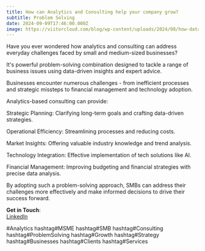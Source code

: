 ```yaml
---
title: How can Analytics and Consulting help your company grow?
subtitle: Problem Solving
date: 2024-09-09T17:46:00.000Z
image: https://viitorcloud.com/blog/wp-content/uploads/2024/08/how-data-analytics-consulting-can-help-small-businesses-grow.jpg
---
```

Have you ever wondered how analytics and consulting can address everyday challenges faced by small and medium-sized businesses? 

It's powerful problem-solving combination designed to tackle a range of business issues using data-driven insights and expert advice.

Businesses encounter numerous challenges - from inefficient processes and strategic missteps to financial management and technology adoption. 

Analytics-based consulting can provide:

 Strategic Planning: Clarifying long-term goals and crafting data-driven strategies.

 Operational Efficiency: Streamlining processes and reducing costs.

 Market Insights: Offering valuable industry knowledge and trend analysis.

 Technology Integration: Effective implementation of tech solutions like AI.

 Financial Management: Improving budgeting and financial strategies with precise data analysis.

By adopting such a problem-solving approach, SMBs can address their challenges more effectively and make informed decisions to drive their success forward.

**Get in Touch**:  
[LinkedIn](https://www.linkedin.com/company/anubhutianalytics/)  

\#Analytics hashtag#MSME hashtag#SMB hashtag#Consulting hashtag#ProblemSolving hashtag#Growth hashtag#Strategy hashtag#Businesses hashtag#Clients hashtag#Services

